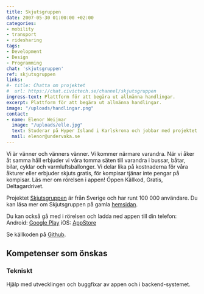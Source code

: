 ```yaml
---
title: Skjutsgruppen
date: 2007-05-30 01:00:00 +02:00
categories:
- mobility
- transport
- ridesharing
tags:
- Development
- Design
- Programming
chat: 'skjutsgruppen'
ref: skjutsgruppen
links:
#- title: Chatta om projektet
#  url: https://chat.civictech.se/channel/skjutsgruppen
ingress-text: Plattform för att begära ut allmänna handlingar.
excerpt: Plattform för att begära ut allmänna handlingar.
image: "/uploads/handlingar.png"
contact:
- name: Elenor Weijmar
  image: "/uploads/elle.jpg"
  text: Studerar på Hyper Island i Karlskrona och jobbar med projektet Handlingar.se med stöd från Digidem Lab.  
  mail: elenor@undervaka.se
---
```

Vi är vänner och vänners vänner. Vi kommer närmare varandra. När vi åker åt samma håll erbjuder vi våra tomma säten till varandra i bussar, båtar, bilar, cyklar och varmluftsballonger. Vi delar lika på kostnaderna för våra åkturer eller erbjuder skjuts gratis, för kompisar tjänar inte pengar på kompisar. Läs mer om rörelsen i appen! Öppen Källkod, Gratis, Deltagardrivet.

Projektet <a href="https://skjutsgruppen.nu/">Skjutsgruppen</a> är från Sverige och har runt 100 000 användare. Du kan läsa mer om Skjutsgruppen på gamla <a href="http://old.skjutsgruppen.nu/">hemsidan</a>.

Du kan också gå med i rörelsen och ladda ned appen till din telefon:
Android: <a href="https://play.google.com/store/apps/details?id=nu.skjutsgruppen.skjutsgruppen">Google Play</a>
iOS: <a href="https://itunes.apple.com/us/app/ideella-r%C3%B6relsen-skjutsgruppen/id1370886185?mt=8">AppStore</a>

Se källkoden på <a href="https://github.com/skjutsgruppen">Github</a>.

## Kompetenser som önskas
### Tekniskt
Hjälp med utvecklingen och buggfixar av appen och i backend-systemet.
